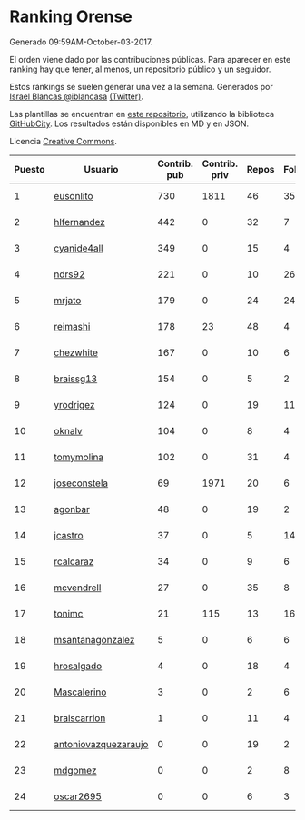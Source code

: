# Ranking Orense

Generado 09:59AM-October-03-2017.

El orden viene dado por las contribuciones públicas. Para aparecer en este ránking hay que tener, al menos, un repositorio público y un seguidor.

Estos ránkings se suelen generar una vez a la semana. Generados por [Israel Blancas @iblancasa](https://github.com/iblancasa/) [(Twitter)](https://twitter.com/iblancasa).

Las plantillas se encuentran en [este repositorio](https://github.com/iblancasa/GH-Spanish-Ranking), utilizando la biblioteca [GitHubCity](https://github.com/iblancasa/GitHubCity). Los resultados están disponibles en MD y en JSON.

Licencia [Creative Commons](https://creativecommons.org/licenses/by/4.0/).

| Puesto   |  Usuario  | Contrib. pub | Contrib. priv |Repos| Followers | Desde |  Avatar  |
|----------|-----------|--------------|---------------|-----|-----------|-------|----------|
|1|[eusonlito](https://github.com/eusonlito)|730|1811|46|35|2011-03-01|![eusonlito](https://avatars1.githubusercontent.com/u/644551)|
|2|[hlfernandez](https://github.com/hlfernandez)|442|0|32|7|2013-01-31|![hlfernandez](https://avatars0.githubusercontent.com/u/3440230)|
|3|[cyanide4all](https://github.com/cyanide4all)|349|0|15|4|2015-10-13|![cyanide4all](https://avatars0.githubusercontent.com/u/15110109)|
|4|[ndrs92](https://github.com/ndrs92)|221|0|10|26|2013-12-10|![ndrs92](https://avatars2.githubusercontent.com/u/6155245)|
|5|[mrjato](https://github.com/mrjato)|179|0|24|24|2013-01-31|![mrjato](https://avatars3.githubusercontent.com/u/3437005)|
|6|[reimashi](https://github.com/reimashi)|178|23|48|4|2013-11-16|![reimashi](https://avatars0.githubusercontent.com/u/5956659)|
|7|[chezwhite](https://github.com/chezwhite)|167|0|10|6|2014-10-06|![chezwhite](https://avatars3.githubusercontent.com/u/9041169)|
|8|[braissg13](https://github.com/braissg13)|154|0|5|2|2016-11-03|![braissg13](https://avatars0.githubusercontent.com/u/23237528)|
|9|[yrodrigez](https://github.com/yrodrigez)|124|0|19|11|2014-02-26|![yrodrigez](https://avatars3.githubusercontent.com/u/6799275)|
|10|[oknalv](https://github.com/oknalv)|104|0|8|4|2014-12-05|![oknalv](https://avatars3.githubusercontent.com/u/10089519)|
|11|[tomymolina](https://github.com/tomymolina)|102|0|31|4|2012-01-06|![tomymolina](https://avatars1.githubusercontent.com/u/1309445)|
|12|[joseconstela](https://github.com/joseconstela)|69|1971|20|6|2014-01-13|![joseconstela](https://avatars3.githubusercontent.com/u/6388629)|
|13|[agonbar](https://github.com/agonbar)|48|0|19|2|2012-03-19|![agonbar](https://avatars2.githubusercontent.com/u/1553211)|
|14|[jcastro](https://github.com/jcastro)|37|0|5|14|2010-01-26|![jcastro](https://avatars3.githubusercontent.com/u/190036)|
|15|[rcalcaraz](https://github.com/rcalcaraz)|34|0|9|6|2013-10-24|![rcalcaraz](https://avatars0.githubusercontent.com/u/5764920)|
|16|[mcvendrell](https://github.com/mcvendrell)|27|0|35|8|2012-06-18|![mcvendrell](https://avatars2.githubusercontent.com/u/1863001)|
|17|[tonimc](https://github.com/tonimc)|21|115|13|16|2011-04-25|![tonimc](https://avatars1.githubusercontent.com/u/750002)|
|18|[msantanagonzalez](https://github.com/msantanagonzalez)|5|0|6|6|2014-09-22|![msantanagonzalez](https://avatars1.githubusercontent.com/u/8866635)|
|19|[hrosalgado](https://github.com/hrosalgado)|4|0|18|4|2014-11-24|![hrosalgado](https://avatars1.githubusercontent.com/u/9938772)|
|20|[Mascalerino](https://github.com/Mascalerino)|3|0|2|6|2014-12-05|![Mascalerino](https://avatars3.githubusercontent.com/u/10086067)|
|21|[braiscarrion](https://github.com/braiscarrion)|1|0|11|4|2013-12-29|![braiscarrion](https://avatars3.githubusercontent.com/u/6281857)|
|22|[antoniovazquezaraujo](https://github.com/antoniovazquezaraujo)|0|0|19|2|2011-08-17|![antoniovazquezaraujo](https://avatars3.githubusercontent.com/u/987077)|
|23|[mdgomez](https://github.com/mdgomez)|0|0|2|8|2014-11-26|![mdgomez](https://avatars2.githubusercontent.com/u/9967701)|
|24|[oscar2695](https://github.com/oscar2695)|0|0|6|3|2013-10-24|![oscar2695](https://avatars3.githubusercontent.com/u/5764349)|
